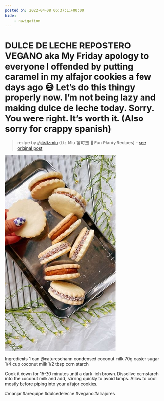 ```yaml
---
posted on: 2022-04-08 06:37:11+00:00
hide:
    - navigation
---
```


# DULCE DE LECHE REPOSTERO VEGANO aka My Friday apology to everyone I offended by putting caramel in my alfajor cookies a few days ago 😅 Let’s do this thingy properly now. I’m not being lazy and making dulce de leche today. Sorry. You were right. It’s worth it. (Also sorry for crappy spanish) 

> recipe by [@itslizmiu](https://www.instagram.com/itslizmiu/) 
(Liz Miu 苗可玉 🍜 Fun Planty Recipes) - [see original post](https://instagram.com/p/CcFIsr7pJIs)

![](../img/itslizmiu_08-04-2022_0604.png)


Ingredients
1 can @naturescharm condensed coconut milk
70g caster sugar
1/4 cup coconut milk
1/2 tbsp corn starch

Cook it down for 15-20 minutes until a dark rich brown. Dissollve cornstarch into the coconut milk and add, stirring quickly to avoid lumps. Allow to cool mostly before piping into your alfajor cookies.

\#manjar \#arequipe \#dulcedeleche \#vegano \#alrajores 